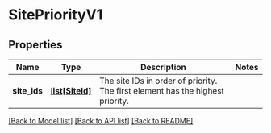 # SitePriorityV1

## Properties
Name | Type | Description | Notes
------------ | ------------- | ------------- | -------------
**site_ids** | [**list[SiteId]**](SiteId.md) | The site IDs in order of priority. The first element has the highest priority.  | 

[[Back to Model list]](../README.md#documentation-for-models) [[Back to API list]](../README.md#documentation-for-api-endpoints) [[Back to README]](../README.md)

